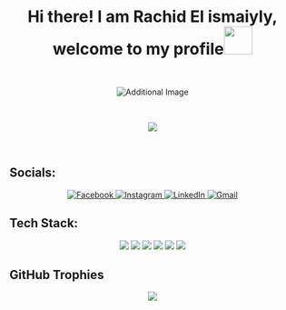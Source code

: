 <h1 align="center">Hi there! I am Rachid El ismaiyly, welcome to my profile<img src="https://edea.juntadeandalucia.es/bancorecursos/file/993c988d-d8ba-4ea3-9d17-7e767f25aa04/2/ING_1PRI_REA_04_V02.zip/retor_escolares_conbocadillo.gif" width="50px"/></h1>

<br>
<p align="center">
	<img src="https://i.pinimg.com/originals/70/ab/8a/70ab8a14965f337dc81f15bc2547ed98.gif" alt="Additional Image" />
</p>


<br>
<p align="center">
	<img src="https://github-readme-stats.vercel.app/api/top-langs?username=rel-isma&show_icons=true&locale=en&theme=radical"/>
</p>
<br>

## Socials:
<p align="center"> 
	<a href="https://www.facebook.com/rachid.elismaili.96/" target="_blank" rel="noopener noreferrer">
		<img src="https://img.shields.io/badge/facebook-%231877F2.svg?&style=for-the-badge&logo=facebook&logoColor=white" alt="Facebook"/>
	</a>
	<a href="https://www.instagram.com/rel_ismaa/" target="_blank" rel="noopener noreferrer">
		<img src="https://img.shields.io/badge/instagram-%23E4405F.svg?&style=for-the-badge&logo=instagram&logoColor=white" alt="Instagram"/>
	</a>
	<a href="https://www.linkedin.com/in/rachid-el-isamiyly-444097208/" target="_blank" rel="noopener noreferrer">
		<img src="https://img.shields.io/badge/linkedin-%230077B5.svg?&style=for-the-badge&logo=linkedin&logoColor=white" alt="LinkedIn"/>
	</a>
	<a href="mailto:relismaiyly@gmail.com" target="_blank" rel="noopener noreferrer">
		<img src="https://img.shields.io/badge/Gmail-%23D14836.svg?&style=for-the-badge&logo=gmail&logoColor=white" alt="Gmail"/>
	</a>
</p>

## Tech Stack:
<p align="center">
	<img src="https://img.shields.io/badge/-C-00599C?style=for-the-badge&logo=c&logoColor=white"/>
	<img src="https://img.shields.io/badge/Linux-FCC624?style=for-the-badge&logo=linux&logoColor=black"/>
	<img src="https://img.shields.io/badge/Shell-%234EAA25.svg?&style=for-the-badge&logo=gnu-bash&logoColor=white"/>
	<img src="https://img.shields.io/badge/ShellScript-%231f425f.svg?style=for-the-badge&logo=gnu-bash&logoColor=white"/>
	<img src="https://img.shields.io/badge/Makefile-%23005f0f.svg?style=for-the-badge"/>
	<img src="https://img.shields.io/badge/Bash-4EAA25.svg?&style=for-the-badge&logo=gnu-bash&logoColor=white"/>
</p>

## GitHub Trophies
<p align="center">
	<img src="https://github-profile-trophy.vercel.app/?username=rel-isma&theme=onedark&no-frame=false&no-bg=false&margin-w=4" />
</p>
